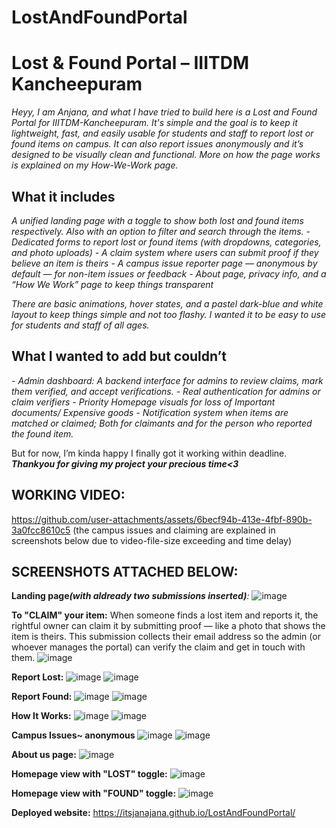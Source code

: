 # LostAndFoundPortal
# Lost & Found Portal – IIITDM Kancheepuram

_Heyy, I am Anjana, and what I have tried to build here is a Lost and Found Portal for IIITDM-Kancheepuram. It's simple and the goal is to keep it lightweight, fast, and easily usable for students and staff to report lost or found items on campus. It can also report issues anonymously and it’s designed to be visually clean and functional. More on how the page works is explained on my How-We-Work page._

## What it includes

_A unified landing page with a toggle to show both lost and found items respectively. Also with an option to filter and search through the items._
_- Dedicated forms to report lost or found items (with dropdowns, categories, and photo uploads)_
_- A claim system where users can submit proof if they believe an item is theirs_
_- A campus issue reporter page — anonymous by default — for non-item issues or feedback_
_- About page, privacy info, and a “How We Work” page to keep things transparent_

_There are basic animations, hover states, and a pastel dark-blue and white layout to keep things simple and not too flashy. I wanted it to be easy to use for students and staff of all ages._

## What I wanted to add but couldn’t

_- Admin dashboard: A backend interface for admins to review claims, mark them verified, and accept verifications._
_- Real authentication for admins or claim verifiers_
_- Priority Homepage visuals for loss of Important documents/ Expensive goods_
_- Notification system when items are matched or claimed; Both for claimants and for the person who reported the found item._

But for now, I’m kinda happy I finally got it working within deadline. _**Thankyou for giving my project your precious time<3**_

## WORKING VIDEO:
https://github.com/user-attachments/assets/6becf94b-413e-4fbf-890b-3a0fcc8610c5 (the campus issues and claiming are explained in screenshots below due to video-file-size exceeding and time delay)

## SCREENSHOTS ATTACHED BELOW:

**Landing page**_**(with aldready two submissions inserted)**:_
![image](https://github.com/user-attachments/assets/372e0edb-637b-4362-95e9-e16dc2423f83)

**To "CLAIM" your item:**  When someone finds a lost item and reports it, the rightful owner can claim it by submitting proof — like a photo that shows the item is theirs. This submission collects their email address so the admin (or whoever manages the portal) can verify the claim and get in touch with them.
![image](https://github.com/user-attachments/assets/983b6963-c81a-461c-81f1-360362a96319)

**Report Lost:**
![image](https://github.com/user-attachments/assets/90c0b559-3dc4-47d1-9f61-b5c255e7bc7d)
![image](https://github.com/user-attachments/assets/bf5cc1be-ff61-426e-990e-e6af12064f32)

**Report Found:**
![image](https://github.com/user-attachments/assets/01582518-0411-4f84-b857-c81cd16c672f)
![image](https://github.com/user-attachments/assets/f02c3efc-534d-4820-bd3e-e7b4e2c66a72)

**How It Works:**
![image](https://github.com/user-attachments/assets/8a36befe-2fcd-4688-bc9e-0045a87166eb)
![image](https://github.com/user-attachments/assets/a0a033e4-3eb3-472d-bfff-fb89776708b1)

**Campus Issues~ anonymous**
![image](https://github.com/user-attachments/assets/a8c73bdb-cf69-4c10-a7e1-8b769c90134f)
![image](https://github.com/user-attachments/assets/c7740ac3-1030-4083-9c0b-38c8a508d951)


**About us page:**
![image](https://github.com/user-attachments/assets/f878e182-7d64-48e0-9209-025ce3435df4)

**Homepage view with "LOST" toggle:**
![image](https://github.com/user-attachments/assets/a142aeed-d607-4d72-bdcc-cd2dd972a27c)

**Homepage view with "FOUND" toggle:**
![image](https://github.com/user-attachments/assets/439419da-7910-49ed-9c03-bf1c99329344)

**Deployed website:** https://itsjanajana.github.io/LostAndFoundPortal/
